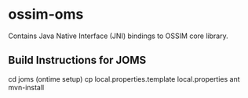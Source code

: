# ossim-oms
Contains Java Native Interface (JNI) bindings to OSSIM core library.

## Build Instructions for JOMS
cd joms
(ontime setup)  cp local.properties.template local.properties
ant mvn-install
